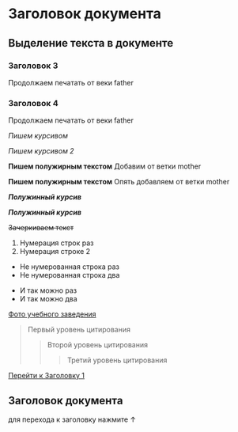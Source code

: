 # Заголовок документа

## Выделение текста в документе

### Заголовок 3 
Продолжаем печатать от веки father

### Заголовок 4
Продолжаем печатать от веки father


*Пишем курсивом*

_Пишем курсивом 2_


**Пишем полужирным текстом**
Добавим от ветки mother

__Пишем полужирным текстом__
Опять добавляем от ветки mother


***Полужинный курсив***

___Полужинный курсив___

~~Зачеркиваем текст~~

1. Нумерация строк раз
2. Нумерация строке 2

* Не нумерованная строка раз
* Не нумерованная строка два
- И так можно раз
- И так можно два

[Фото учебного заведения](https://abiturient.tpu.ru/uploads/bfef4e4f636cb22cf6f4c298dabb8667.jpg)

>Первый уровень цитирования
>>Второй уровень цитирования
>>>Третий уровень цитирования

[Перейти к Заголовку 1](#title1)

## <a id="title1">Заголовок документа</a>
для перехода к заголовку нажмите &uarr;